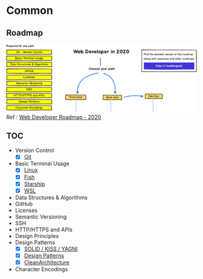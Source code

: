 # Common

## Roadmap

![web-developer](images/common.png)
Ref : [Web Developer Roadmap - 2020](https://github.com/kamranahmedse/developer-roadmap/)

## TOC

- Version Control
  - [x] [Git](./Common/Git.md)
- Basic Terminal Usage
  - [x] [Linux](./Common/Linux.md)
  - [x] [Fish](./Common/fish.md)
  - [x] [Starship](./Common/Starship.md)
  - [x] [WSL](./Common/WSL.md)
- Data Structures & Algorithms
- GitHub
- Licenses
- Semantic Versioning
- SSH
- HTTP/HTTPS and APIs
- Design Principles
- Design Patterns
  - [x] [SOLID / KISS / YAGNI](./Common/DesignPrinciples.md)
  - [x] [Design Patterns](./Common/DesignPatterns.md)
  - [x] [CleanArchitecture](./Common/CleanArchitecture.md)
- Character Encodings
